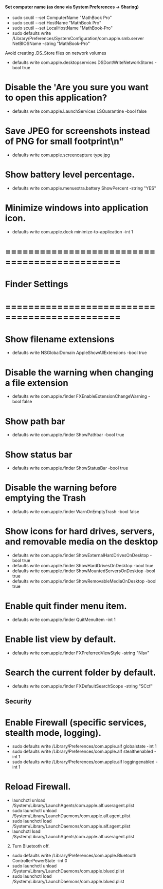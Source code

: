 

#### Set computer name (as done via System Preferences → Sharing)
* sudo scutil --set ComputerName "MathBook Pro"
* sudo scutil --set HostName "MathBook Pro"
* sudo scutil --set LocalHostName "MathBook-Pro"
* sudo defaults write /Library/Preferences/SystemConfiguration/com.apple.smb.server NetBIOSName -string "MathBook-Pro"

Avoid creating .DS_Store files on network volumes
* defaults write com.apple.desktopservices DSDontWriteNetworkStores -bool true

# Disable the 'Are you sure you want to open this application? 
* defaults write com.apple.LaunchServices LSQuarantine -bool false

# Save JPEG for screenshots instead of PNG for small footprint\n"
* defaults write com.apple.screencapture type jpg

# Show battery level percentage.
* defaults write com.apple.menuextra.battery ShowPercent -string "YES"

# Minimize windows into application icon.
* defaults write com.apple.dock minimize-to-application -int 1


# ==============================================
# Finder Settings
# ==============================================

# Show filename extensions 
* defaults write NSGlobalDomain AppleShowAllExtensions -bool true

# Disable the warning when changing a file extension 
* defaults write com.apple.finder FXEnableExtensionChangeWarning -bool false

# Show path bar
* defaults write com.apple.finder ShowPathbar -bool true

# Show status bar
* defaults write com.apple.finder ShowStatusBar -bool true

# Disable the warning before emptying the Trash
* defaults write com.apple.finder WarnOnEmptyTrash -bool false

# Show icons for hard drives, servers, and removable media on the desktop
* defaults write com.apple.finder ShowExternalHardDrivesOnDesktop -bool true 
* defaults write com.apple.finder ShowHardDrivesOnDesktop -bool true 
* defaults write com.apple.finder ShowMountedServersOnDesktop -bool true 
* defaults write com.apple.finder ShowRemovableMediaOnDesktop -bool true

# Enable quit finder menu item.
* defaults write com.apple.finder QuitMenuItem -int 1

# Enable list view by default.
* defaults write com.apple.finder FXPreferredViewStyle -string "Nlsv"

# Search the current folder by default.
* defaults write com.apple.finder FXDefaultSearchScope -string "SCcf"

## Security


# Enable Firewall (specific services, stealth mode, logging).
* sudo defaults write /Library/Preferences/com.apple.alf globalstate -int 1
* sudo defaults write /Library/Preferences/com.apple.alf stealthenabled -int 1
* sudo defaults write /Library/Preferences/com.apple.alf loggingenabled -int 1

# Reload Firewall.
* launchctl unload /System/Library/LaunchAgents/com.apple.alf.useragent.plist
* sudo launchctl unload /System/Library/LaunchDaemons/com.apple.alf.agent.plist
* sudo launchctl load /System/Library/LaunchDaemons/com.apple.alf.agent.plist
* launchctl load /System/Library/LaunchAgents/com.apple.alf.useragent.plist

2. Turn Bluetooth off.
* sudo defaults write /Library/Preferences/com.apple.Bluetooth ControllerPowerState -int 0
* sudo launchctl unload /System/Library/LaunchDaemons/com.apple.blued.plist
* sudo launchctl load /System/Library/LaunchDaemons/com.apple.blued.plist




